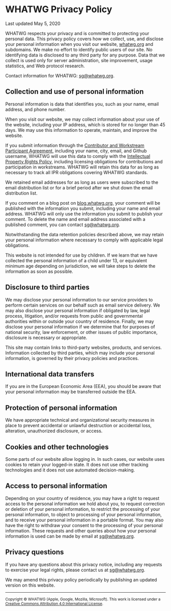 # WHATWG Privacy Policy

Last updated May 5, 2020

WHATWG respects your privacy and is committed to protecting your personal data. This privacy policy covers how we collect, use, and disclose your personal information when you visit our website, [whatwg.org](https://whatwg.org/) and subdomains. We make no effort to identify public users of our site. No identifying data is disclosed to any third party for any purpose. Data that we collect is used only for server administration, site improvement, usage statistics, and Web protocol research.

Contact information for WHATWG: <sg@whatwg.org>.

## Collection and use of personal information

Personal information is data that identifies you, such as your name, email address, and phone number.

When you visit our website, we may collect information about your use of the website, including your IP address, which is stored for no longer than 45 days. We may use this information to operate, maintain, and improve the website.

If you submit information through the [Contributor and Workstream Participant Agreement](https://participate.whatwg.org/agreement), including your name, city, email, and Github username, WHATWG will use this data to comply with the [Intellectual Property Rights Policy](./IPR%20Policy.md), including licensing obligations for contributions and participation in workstreams. WHATWG will retain this data for as long as necessary to track all IPR obligations covering WHATWG standards.

We retained email addresses for as long as users were subscribed to the email distribution list or for a brief period after we shut down the email distribution list.

If you comment on a blog post on [blog.whatwg.org](https://blog.whatwg.org/), your comment will be published with the information you submit, including your name and email address. WHATWG will only use the information you submit to publish your comment. To delete the name and email address associated with a published comment, you can contact <sg@whatwg.org>.

Notwithstanding the data retention policies described above, we may retain your personal information where necessary to comply with applicable legal obligations.

This website is not intended for use by children. If we learn that we have collected the personal information of a child under 13, or equivalent minimum age depending on jurisdiction, we will take steps to delete the information as soon as possible.

## Disclosure to third parties

We may disclose your personal information to our service providers to perform certain services on our behalf such as email service delivery. We may also disclose your personal information if obligated by law, legal process, litigation, and/or requests from public and governmental authorities within or outside your country of residence. Finally, we may disclose your personal information if we determine that for purposes of national security, law enforcement, or other issues of public importance, disclosure is necessary or appropriate.

This site may contain links to third-party websites, products, and services. Information collected by third parties, which may include your personal information, is governed by their privacy policies and practices.

## International data transfers

If you are in the European Economic Area (EEA), you should be aware that your personal information may be transferred outside the EEA.

## Protection of personal information

We have appropriate technical and organizational security measures in place to prevent accidental or unlawful destruction or accidental loss, alteration, unauthorized disclosure, or access.

## Cookies and other technologies

Some parts of our website allow logging in. In such cases, our website uses cookies to retain your logged-in state. It does not use other tracking technologies and it does not use automated decision-making.

## Access to personal information

Depending on your country of residence, you may have a right to request access to the personal information we hold about you, to request correction or deletion of your personal information, to restrict the processing of your personal information, to object to processing of your personal information, and to receive your personal information in a portable format. You may also have the right to withdraw your consent to the processing of your personal information. These requests and other queries about how your personal information is used can be made by email at <sg@whatwg.org>.

## Privacy questions

If you have any questions about this privacy notice, including any requests to exercise your legal rights, please contact us at <sg@whatwg.org>.

We may amend this privacy policy periodically by publishing an updated version on this website.

<hr>

<footer>

<small>Copyright © WHATWG (Apple, Google, Mozilla, Microsoft). This work is licensed under a [Creative Commons Attribution 4.0 International License](https://creativecommons.org/licenses/by/4.0/).</small>

</footer>
